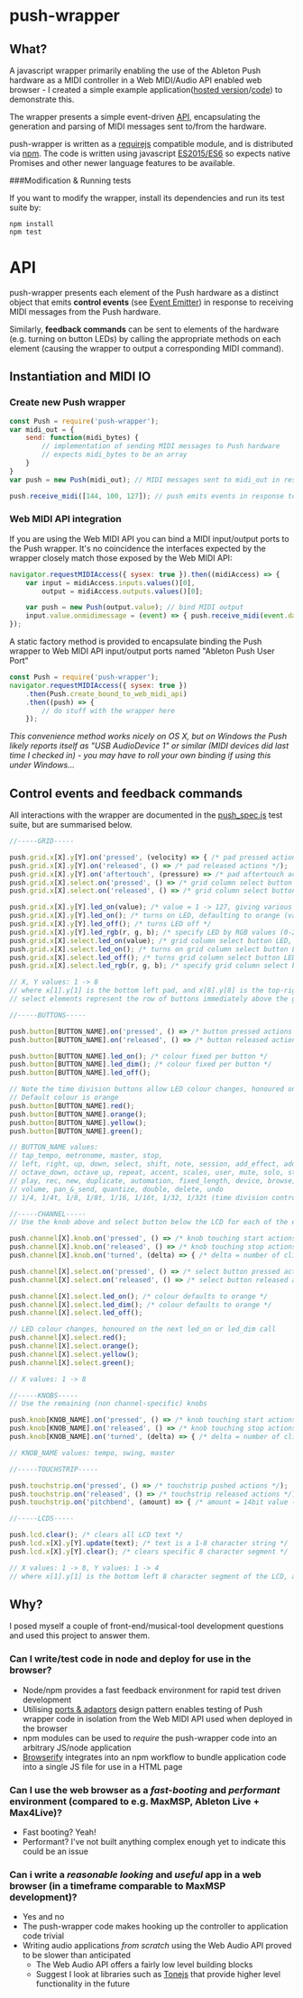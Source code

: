 # push-wrapper

## What?

A javascript wrapper primarily enabling the use of the Ableton Push hardware as a MIDI controller in a Web MIDI/Audio API enabled web browser - I created a simple example application([hosted version](https://chippanfire.com/push-wrapper-example.html)/[code](https://github.com/crosslandwa/push-wrapper-example-site)) to demonstrate this.

The wrapper presents a simple event-driven [API](#control-events-and-feedback-commands), encapsulating the generation and parsing of MIDI messages sent to/from the hardware.

push-wrapper is written as a [requirejs](http://requirejs.org/) compatible module, and is distributed via [npm](https://www.npmjs.com/package/push-wrapper). The code is written using javascript [ES2015/ES6](http://es6-features.org/) so expects native Promises and other newer language features to be available.

###Modification & Running tests

If you want to modify the wrapper, install its dependencies and run its test suite by:
 
    npm install
    npm test

# API

push-wrapper presents each element of the Push hardware as a distinct object that emits **control events** (see [Event Emitter](https://nodejs.org/api/events.html)) in response to receiving MIDI messages from the Push hardware.

Similarly, **feedback commands** can be sent to elements of the hardware (e.g. turning on button LEDs) by calling the appropriate methods on each element (causing the wrapper to output a corresponding MIDI command).

## Instantiation and MIDI IO

### Create new Push wrapper

```javascript
const Push = require('push-wrapper');
var midi_out = {
    send: function(midi_bytes) {
        // implementation of sending MIDI messages to Push hardware
        // expects midi_bytes to be an array
    }
}
var push = new Push(midi_out); // MIDI messages sent to midi_out in response to issuing feedback commands to push

push.receive_midi([144, 100, 127]); // push emits events in response to receiving MIDI bytes from hardware
```

### Web MIDI API integration
If you are using the Web MIDI API you can bind a MIDI input/output ports to the Push wrapper. It's no coincidence the interfaces expected by the wrapper closely match those exposed by the Web MIDI API:

```javascript
navigator.requestMIDIAccess({ sysex: true }).then((midiAccess) => {
    var input = midiAccess.inputs.values()[0],
        output = midiAccess.outputs.values()[0];

    var push = new Push(output.value); // bind MIDI output
    input.value.onmidimessage = (event) => { push.receive_midi(event.data) }; // bind MIDI input
});
```

A static factory method is provided to encapsulate binding the Push wrapper to Web MIDI API input/output ports named "Ableton Push User Port"

```javascript
const Push = require('push-wrapper');
navigator.requestMIDIAccess({ sysex: true })
    .then(Push.create_bound_to_web_midi_api)
    .then((push) => {
        // do stuff with the wrapper here    
    });
```

*This convenience method works nicely on OS X, but on Windows the Push likely reports itself as "USB AudioDevice 1" or similar (MIDI devices did last time I checked in) - you may have to roll your own binding if using this under Windows...*

## Control events and feedback commands

All interactions with the wrapper are documented in the [push_spec.js](spec/push_spec.js) test suite, but are summarised below.

```javascript
//-----GRID-----

push.grid.x[X].y[Y].on('pressed', (velocity) => { /* pad pressed actions. velocity = 1 -> 127 */});
push.grid.x[X].y[Y].on('released', () => /* pad released actions */);
push.grid.x[X].y[Y].on('aftertouch', (pressure) => /* pad aftertouch actions. pressure = 0 -> 127 */);
push.grid.x[X].select.on('pressed', () => /* grid column select button pressed actions */);
push.grid.x[X].select.on('released', () => /* grid column select button released actions */);

push.grid.x[X].y[Y].led_on(value); /* value = 1 -> 127, giving various colours */
push.grid.x[X].y[Y].led_on(); /* turns on LED, defaulting to orange (value = 100) */
push.grid.x[X].y[Y].led_off(); /* turns LED off */
push.grid.x[X].y[Y].led_rgb(r, g, b); /* specify LED by RGB values (0-255) */
push.grid.x[X].select.led_on(value); /* grid column select button LED, value = 1 -> 127, giving various colours */
push.grid.x[X].select.led_on(); /* turns on grid column select button LED, defaulting to orange (value = 100) */
push.grid.x[X].select.led_off(); /* turns grid column select button LED off */
push.grid.x[X].select.led_rgb(r, g, b); /* specify grid column select button LED by RGB values (0-255) */

// X, Y values: 1 -> 8
// where x[1].y[1] is the bottom left pad, and x[8].y[8] is the top-right
// select elements represent the row of buttons immediately above the grid pads

//-----BUTTONS-----

push.button[BUTTON_NAME].on('pressed', () => /* button pressed actions */);
push.button[BUTTON_NAME].on('released', () => /* button released actions */);

push.button[BUTTON_NAME].led_on(); /* colour fixed per button */
push.button[BUTTON_NAME].led_dim(); /* colour fixed per button */
push.button[BUTTON_NAME].led_off();

// Note the time division buttons allow LED colour changes, honoured on the next led_on or led_dim call
// Default colour is orange
push.button[BUTTON_NAME].red();
push.button[BUTTON_NAME].orange();
push.button[BUTTON_NAME].yellow();
push.button[BUTTON_NAME].green();

// BUTTON_NAME values:
// tap_tempo, metronome, master, stop, 
// left, right, up, down, select, shift, note, session, add_effect, add_track,
// octave_down, octave_up, repeat, accent, scales, user, mute, solo, step_in, step_out,
// play, rec, new, duplicate, automation, fixed_length, device, browse, track, clip,
// volume, pan_&_send, quantize, double, delete, undo
// 1/4, 1/4t, 1/8, 1/8t, 1/16, 1/16t, 1/32, 1/32t (time division control buttons)

//-----CHANNEL-----
// Use the knob above and select button below the LCD for each of the eight channels

push.channel[X].knob.on('pressed', () => /* knob touching start actions */);
push.channel[X].knob.on('released', () => /* knob touching stop actions */);
push.channel[X].knob.on('turned', (delta) => { /* delta = number of clicks. positive = clockwise, negative = anti-clockwise */});

push.channel[X].select.on('pressed', () => /* select button pressed actions */);
push.channel[X].select.on('released', () => /* select button released actions */);

push.channel[X].select.led_on(); /* colour defaults to orange */
push.channel[X].select.led_dim(); /* colour defaults to orange */
push.channel[X].select.led_off();

// LED colour changes, honoured on the next led_on or led_dim call
push.channel[X].select.red();
push.channel[X].select.orange();
push.channel[X].select.yellow();
push.channel[X].select.green();

// X values: 1 -> 8

//-----KNOBS-----
// Use the remaining (non channel-specific) knobs

push.knob[KNOB_NAME].on('pressed', () => /* knob touching start actions */);
push.knob[KNOB_NAME].on('released', () => /* knob touching stop actions */);
push.knob[KNOB_NAME].on('turned', (delta) => { /* delta = number of clicks. positive = clockwise, negative = anti-clockwise */});

// KNOB_NAME values: tempo, swing, master

//-----TOUCHSTRIP-----

push.touchstrip.on('pressed', () => /* touchstrip pushed actions */);
push.touchstrip.on('released', () => /* touchstrip released actions */);
push.touchstrip.on('pitchbend', (amount) => { /* amount = 14bit value (0 -> 16383) */});

//-----LCDS-----

push.lcd.clear(); /* clears all LCD text */
push.lcd.x[X].y[Y].update(text); /* text is a 1-8 character string */
push.lcd.x[X].y[Y].clear(); /* clears specific 8 character segment */

// X values: 1 -> 8, Y values: 1 -> 4
// where x[1].y[1] is the bottom left 8 character segment of the LCD, and x[8].y[4] is the top-right
```

## Why?

I posed myself a couple of front-end/musical-tool development questions and used this project to answer them.

### Can I write/test code in node and deploy for use in the browser?
- Node/npm provides a fast feedback environment for rapid test driven development
- Utilising [ports & adaptors](http://alistair.cockburn.us/Hexagonal+architecture) design pattern enables testing of Push wrapper code in isolation from the Web MIDI API used when deployed in the browser
- npm modules can be used to *require* the push-wrapper code into an arbitrary JS/node application
- [Browserify](http://browserify.org/) integrates into an npm workflow to bundle application code into a single JS file for use in a HTML page

### Can I use the web browser as a *fast-booting* and *performant* environment (compared to e.g. MaxMSP, Ableton Live + Max4Live)?
- Fast booting? Yeah! 
- Performant? I've not built anything complex enough yet to indicate this could be an issue

### Can i write a *reasonable looking* and *useful* app in a web browser (in a timeframe comparable to MaxMSP development)?
- Yes and no
- The push-wrapper code makes hooking up the controller to application code trivial
- Writing audio applications *from scratch* using the Web Audio API proved to be slower than anticipated
  - The Web Audio API offers a fairly low level building blocks
  - Suggest I look at libraries such as [Tonejs](https://github.com/Tonejs/Tone.js) that provide higher level functionality in the future
